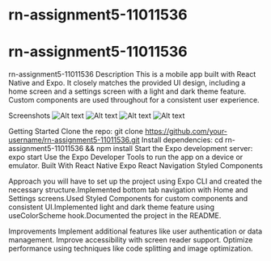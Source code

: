 # rn-assignment5-11011536
# rn-assignment5-11011536
rn-assignment5-11011536
Description
 This is a mobile app built with React Native and Expo. It closely matches the provided UI design, including a home screen and a settings screen with a light and dark theme feature. Custom components are used throughout for a consistent user experience.

Screenshots
![Alt text](<IMAGE 2024-06-26 22:47:46-1.jpg>)
![Alt text](<IMAGE 2024-06-26 22:47:49.jpg>)
![Alt text](<IMAGE 2024-06-26 22:47:52.jpg>) 
![Alt text](<IMAGE 2024-06-26 22:47:54.jpg>)




Getting Started
Clone the repo: git clone https://github.com/your-username/rn-assignment5-11011536.git
Install dependencies: cd rn-assignment5-11011536 && npm install
Start the Expo development server: expo start
Use the Expo Developer Tools to run the app on a device or emulator.
Built With
React Native
Expo
React Navigation
Styled Components

Approach
you will have to set up the project using Expo CLI and created the necessary structure.Implemented bottom tab navigation with Home and Settings screens.Used Styled Components for custom components and consistent UI.Implemented light and dark theme feature using useColorScheme hook.Documented the project in the README.

Improvements
Implement additional features like user authentication or data management.
Improve accessibility with screen reader support.
Optimize performance using techniques like code splitting and image optimization.

